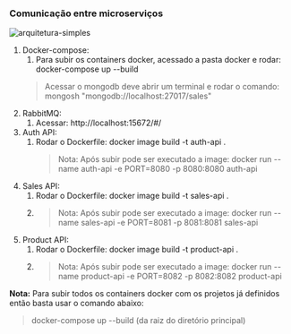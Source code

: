 ### Comunicação entre microserviços


![arquitetura-simples](https://user-images.githubusercontent.com/3439261/166570723-c933d159-4a10-4afb-b5a3-afd0d89b52ef.png)

1. Docker-compose:
	1. Para subir os containers docker, acessado a pasta docker e rodar: docker-compose up --build
	 > Acessar o mongodb deve abrir um terminal e rodar o comando: mongosh "mongodb://localhost:27017/sales"
2. RabbitMQ:
	1. Acessar: http://localhost:15672/#/
3. Auth API:
	1. Rodar o Dockerfile: docker image build -t auth-api .
	   > Nota: Após subir pode ser executado a image: docker run --name auth-api -e PORT=8080 -p 8080:8080 auth-api
4. Sales API:
   1.  Rodar o Dockerfile: docker image build -t sales-api .
   2.  > Nota: Após subir pode ser executado a image: docker run --name sales-api -e PORT=8081 -p 8081:8081 sales-api
5. Product API:
   1. Rodar o Dockerfile: docker image build -t product-api .
   2. > Nota:  Após subir pode ser executado a image: docker run --name product-api -e PORT=8082 -p 8082:8082 product-api


**Nota:** Para subir todos os containers docker com os projetos já definidos então basta usar o comando abaixo: 
> docker-compose up --build (da raiz do diretório principal)